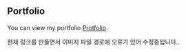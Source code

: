 
## Portfolio

You can view my portfolio [Protfolio](https://kyusang0330.github.io/react-self-introduction/).


현재 링크를 만들면서 이미지 파일 경로에 오류가 있어 수정중입니다..